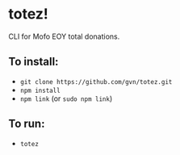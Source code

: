 # totez!

CLI for Mofo EOY total donations.

## To install:

- `git clone https://github.com/gvn/totez.git`
- `npm install`
- `npm link` (or `sudo npm link`)

## To run:

- `totez`
